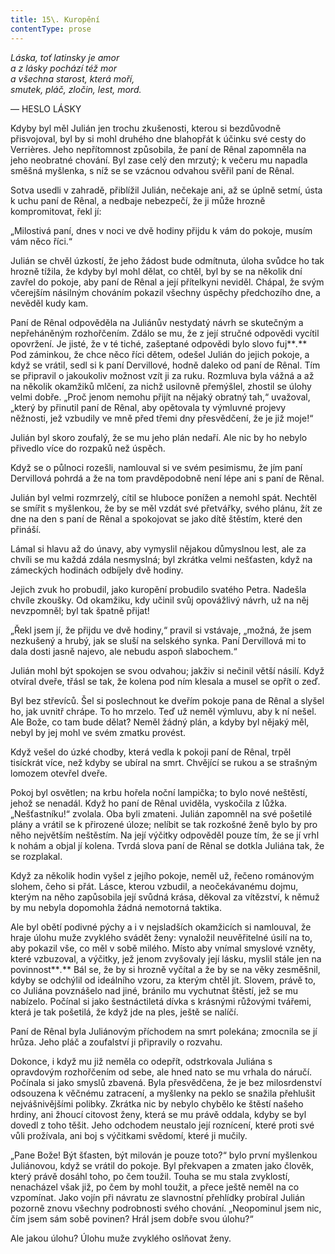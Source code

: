 ```yaml
---
title: 15\. Kuropění
contentType: prose
---
```


_Láska, toť latinsky je amor  
a z lásky pochází též mor  
a všechna starost, která moří,  
smutek, pláč, zločin, lest, mord._

— HESLO LÁSKY

Kdyby byl měl Julián jen trochu zkušenosti, kterou si bezdůvodně přisvojoval, byl by si mohl druhého dne blahopřát k účinku své cesty do Verrières. Jeho nepřítomnost způsobila, že paní de Rênal zapomněla na jeho neobratné chování. Byl zase celý den mrzutý; k večeru mu napadla směšná myšlenka, s níž se se vzácnou odvahou svěřil paní de Rênal.

Sotva usedli v zahradě, přiblížil Julián, nečekaje ani, až se úplně setmí, ústa k uchu paní de Rênal, a nedbaje nebezpečí, že ji může hrozně kompromitovat, řekl jí:

„Milostivá paní, dnes v noci ve dvě hodiny přijdu k vám do pokoje, musím vám něco říci.“

Julián se chvěl úzkostí, že jeho žádost bude odmítnuta, úloha svůdce ho tak hrozně tížila, že kdyby byl mohl dělat, co chtěl, byl by se na několik dní zavřel do pokoje, aby paní de Rênal a její přítelkyni neviděl. Chápal, že svým včerejším násilným chováním pokazil všechny úspěchy předchozího dne, a nevěděl kudy kam.

Paní de Rênal odpověděla na Juliánův nestydatý návrh se skutečným a nepřeháněným rozhořčením. Zdálo se mu, že z její stručné odpovědi vycítil opovržení. Je jisté, že v té tiché, zašeptané odpovědi bylo slovo fuj**_._** Pod záminkou, že chce něco říci dětem, odešel Julián do jejich pokoje, a když se vrátil, sedl si k paní Dervillové, hodně daleko od paní de Rênal. Tím se připravil o jakoukoliv možnost vzít ji za ruku. Rozmluva byla vážná a až na několik okamžiků mlčení, za nichž usilovně přemýšlel, zhostil se úlohy velmi dobře. „Proč jenom nemohu přijít na nějaký obratný tah,“ uvažoval, „který by přinutil paní de Rênal, aby opětovala ty výmluvné projevy něžnosti, jež vzbudily ve mně před třemi dny přesvědčení, že je již moje!“

Julián byl skoro zoufalý, že se mu jeho plán nedaří. Ale nic by ho nebylo přivedlo více do rozpaků než úspěch.

Když se o půlnoci rozešli, namlouval si ve svém pesimismu, že jím paní Dervillová pohrdá a že na tom pravděpodobně není lépe ani s paní de Rênal.

Julián byl velmi rozmrzelý, cítil se hluboce ponížen a nemohl spát. Nechtěl se smířit s myšlenkou, že by se měl vzdát své přetvářky, svého plánu, žít ze dne na den s paní de Rênal a spokojovat se jako dítě štěstím, které den přináší.

Lámal si hlavu až do únavy, aby vymyslil nějakou důmyslnou lest, ale za chvíli se mu každá zdála nesmyslná; byl zkrátka velmi nešťasten, když na zámeckých hodinách odbíjely dvě hodiny.

Jejich zvuk ho probudil, jako kuropění probudilo svatého Petra. Nadešla chvíle zkoušky. Od okamžiku, kdy učinil svůj opovážlivý návrh, už na něj nevzpomněl; byl tak špatně přijat!

„Řekl jsem jí, že přijdu ve dvě hodiny,“ pravil si vstávaje, „možná, že jsem nezkušený a hrubý, jak se sluší na selského synka. Paní Dervillová mi to dala dosti jasně najevo, ale nebudu aspoň slabochem.“

Julián mohl být spokojen se svou odvahou; jakživ si nečinil větší násilí. Když otvíral dveře, třásl se tak, že kolena pod ním klesala a musel se opřít o zeď.

Byl bez střevíců. Šel si poslechnout ke dveřím pokoje pana de Rênal a slyšel ho, jak uvnitř chrápe. To ho mrzelo. Teď už neměl výmluvu, aby k ní nešel. Ale Bože, co tam bude dělat? Neměl žádný plán, a kdyby byl nějaký měl, nebyl by jej mohl ve svém zmatku provést.

Když vešel do úzké chodby, která vedla k pokoji paní de Rênal, trpěl tisíckrát více, než kdyby se ubíral na smrt. Chvějící se rukou a se strašným lomozem otevřel dveře.

Pokoj byl osvětlen; na krbu hořela noční lampička; to bylo nové neštěstí, jehož se nenadál. Když ho paní de Rênal uviděla, vyskočila z lůžka. „Nešťastníku!“ zvolala. Oba byli zmateni. Julián zapomněl na své pošetilé plány a vrátil se k přirozené úloze; nelíbit se tak rozkošné ženě bylo by pro něho největším neštěstím. Na její výčitky odpověděl pouze tím, že se jí vrhl k nohám a objal jí kolena. Tvrdá slova paní de Rênal se dotkla Juliána tak, že se rozplakal.

Když za několik hodin vyšel z jejího pokoje, neměl už, řečeno románovým slohem, čeho si přát. Lásce, kterou vzbudil, a neočekávanému dojmu, kterým na něho zapůsobila její svůdná krása, děkoval za vítězství, k němuž by mu nebyla dopomohla žádná nemotorná taktika.

Ale byl obětí podivné pýchy a i v nejsladších okamžicích si namlouval, že hraje úlohu muže zvyklého svádět ženy: vynaložil neuvěřitelné úsilí na to, aby pokazil vše, co měl v sobě milého. Místo aby vnímal smyslové vzněty, které vzbuzoval, a výčitky, jež jenom zvyšovaly její lásku, myslil stále jen na povinnost**_._** Bál se, že by si hrozně vyčítal a že by se na věky zesměšnil, kdyby se odchýlil od ideálního vzoru, za kterým chtěl jít. Slovem, právě to, co Juliána povznášelo nad jiné, bránilo mu vychutnat štěstí, jež se mu nabízelo. Počínal si jako šestnáctiletá dívka s krásnými růžovými tvářemi, která je tak pošetilá, že když jde na ples, ještě se nalíčí.

Paní de Rênal byla Juliánovým příchodem na smrt polekána; zmocnila se jí hrůza. Jeho pláč a zoufalství ji připravily o rozvahu.

Dokonce, i když mu již neměla co odepřít, odstrkovala Juliána s opravdovým rozhořčením od sebe, ale hned nato se mu vrhala do náručí. Počínala si jako smyslů zbavená. Byla přesvědčena, že je bez milosrdenství odsouzena k věčnému zatracení, a myšlenky na peklo se snažila přehlušit nejvášnivějšími polibky. Zkrátka nic by nebylo chybělo ke štěstí našeho hrdiny, ani žhoucí citovost ženy, která se mu právě oddala, kdyby se byl dovedl z toho těšit. Jeho odchodem neustalo její roznícení, které proti své vůli prožívala, ani boj s výčitkami svědomí, které ji mučily.

„Pane Bože! Být šťasten, být milován je pouze toto?“ bylo první myšlenkou Juliánovou, když se vrátil do pokoje. Byl překvapen a zmaten jako člověk, který právě dosáhl toho, po čem toužil. Touha se mu stala zvyklostí, nenacházel však již, po čem by mohl toužit, a přece ještě neměl na co vzpomínat. Jako vojín při návratu ze slavnostní přehlídky probíral Julián pozorně znovu všechny podrobnosti svého chování. „Neopominul jsem nic, čím jsem sám sobě povinen? Hrál jsem dobře svou úlohu?“

Ale jakou úlohu? Úlohu muže zvyklého oslňovat ženy.
